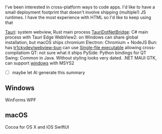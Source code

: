 I've been interested in cross-platform ways to code apps.
I'd like to have a small deployment footprint that doesn't involve shipping (multiple!) JS runtimes.
I have the most experience with HTML so I'd like to keep using that

[Tauri](https://tauri.app/): system webview, Rust main process
[TauriDotNetBridge](https://github.com/plainionist/TauriDotNetBridge): C# main process with Tauri
Edge WebView2: on Windows can share global installation, but macOS ships chromium
Electron: Chromium + NodeJS
Bun: has [tr1ckydev/webview-bun](https://github.com/tr1ckydev/webview-bun?tab=readme-ov-file#single-file-executable) can use [Single-file executable](https://bun.sh/docs/bundler/executables) allowing cross-compilatiom
QT: not sure what it ships
PySide: Python bindings for QT
Swing: Common in Java. Without styling looks very dated.
.NET MAUI
GTK, can support [windows](https://www.gtk.org/docs/installations/windows/) with MSYS2
- [ ] maybe let AI generate this summary
## Windows
WinForms
WPF
## macOS
Cocoa for OS X and iOS
SwiftUI